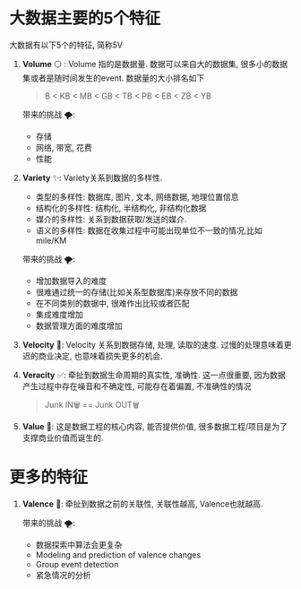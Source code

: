 # 大数据主要的5个特征

大数据有以下5个的特征, 简称5V

1. **Volume** ⚪ : Volume 指的是数据量. 数据可以来自大的数据集, 很多小的数据集或者是随时间发生的event. 数据量的大小排名如下
    > B < KB < MB < GB < TB < PB < EB < ZB < YB

    带来的挑战 🌪:
    
    - 存储
    - 网络, 带宽, 花费
    - 性能

2. **Variety** ✨: Variety关系到数据的多样性.

    - 类型的多样性: 数据库, 图片, 文本, 网络数据, 地理位置信息
    - 结构化的多样性: 结构化, 半结构化, 非结构化数据
    - 媒介的多样性: 关系到数据获取/发送的媒介.
    - 语义的多样性: 数据在收集过程中可能出现单位不一致的情况,比如mile/KM

    带来的挑战 🌪:

    - 增加数据导入的难度
    - 很难通过统一的存储(比如关系型数据库)来存放不同的数据
    - 在不同类别的数据中, 很难作出比较或者匹配
    - 集成难度增加
    - 数据管理方面的难度增加

3. **Velocity** 🚀: Velocity 关系到数据存储, 处理, 读取的速度. 过慢的处理意味着更迟的商业决定, 也意味着损失更多的机会.

4. **Veracity** ✅: 牵扯到数据生命周期的真实性, 准确性. 这一点很重要, 因为数据产生过程中存在噪音和不确定性, 可能存在着偏置, 不准确性的情况 

    > Junk IN🗑 == Junk OUT🗑


5. **Value** 💎: 这是数据工程的核心内容, 能否提供价值, 很多数据工程/项目是为了支撑商业价值而诞生的.


# 更多的特征
1. **Valence** 🌉: 牵扯到数据之前的关联性, 关联性越高, Valence也就越高.

    带来的挑战 🌪:
    - 数据探索中算法会更复杂
    - Modeling and prediction of valence changes
    - Group event detection
    - 紧急情况的分析

